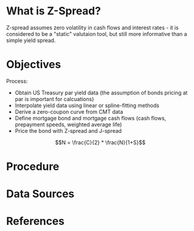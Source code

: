 # What is Z-Spread?

Z-spread assumes zero volatility in cash flows and interest rates - it is considered to be a "static" valutaion tool, but still more informative than a simple yield spread.

# Objectives
Process:
* Obtain US Treasury par yield data (the assumption of bonds pricing at par is important for calcuations)
* Interpolate yield data using linear or spline-fitting methods
* Derive a zero-coupon curve from CMT data
* Define mortgage bond and mortgage cash flows (cash flows, prepayment speeds, weighted average life)
* Price the bond with Z-spread and J-spread

```math
N = \frac{C}{2} * \frac{N}{1+S}
```
# Procedure

# Data Sources

# References



